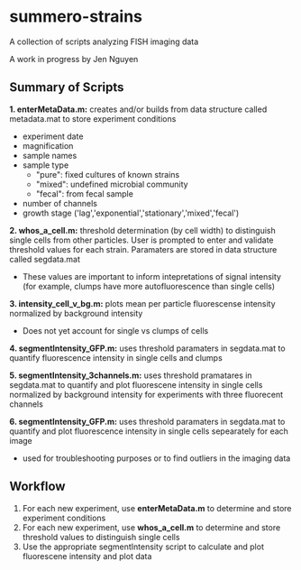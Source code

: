 # summero-strains

A collection of scripts analyzing FISH imaging data

A work in progress by Jen Nguyen

## Summary of Scripts 
**1. enterMetaData.m:** creates and/or builds from data structure called metadata.mat to store experiment conditions 
- experiment date
- magnification
- sample names
- sample type 
	- "pure": fixed cultures of known strains
	- "mixed": undefined microbial community
	- "fecal": from fecal sample
- number of channels
- growth stage ('lag','exponential','stationary','mixed','fecal')

**2. whos_a_cell.m:** threshold determination (by cell width) to distinguish single cells from other particles. User is prompted to enter and validate threshold values for each strain. Paramaters are stored in data structure called segdata.mat
- These values are important to inform intepretations of signal intensity (for example, clumps have more autofluorescence than single cells)

**3. intensity_cell_v_bg.m:** plots mean per particle fluorescense intensity normalized by background intensity 
- Does not yet account for single vs clumps of cells

**4. segmentIntensity_GFP.m:** uses threshold paramaters in segdata.mat to quantify fluorescence intensity in single cells and clumps

**5. segmentIntensity_3channels.m:** uses threshold pramatares in segdata.mat to quantify and plot fluorescene intensity in single cells normalized by background intensity for experiments with three fluorecent channels

**6. segmentIntensity_GFP.m:** uses threshold paramaters in segdata.mat to quantify and plot fluorescence intensity in single cells sepearately for each image
- used for troubleshooting purposes or to find outliers in the imaging data 

## Workflow 

1. For each new experiment, use  **enterMetaData.m** to determine and store experiment conditions 
2. For each new experiment, use **whos_a_cell.m** to determine and store threshold values to distinguish single cells 
3. Use the appropriate segmentIntensity script to calculate and plot fluorescene intensity and plot data 
